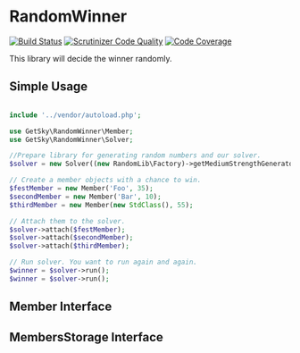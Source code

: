 # RandomWinner
[![Build Status](https://travis-ci.org/JimmDiGrizli/random-winner.svg)](https://travis-ci.org/JimmDiGrizli/random-winner)
[![Scrutinizer Code Quality](https://scrutinizer-ci.com/g/JimmDiGrizli/random-winner/badges/quality-score.png?b=develop)](https://scrutinizer-ci.com/g/JimmDiGrizli/random-winner/?branch=develop)
[![Code Coverage](https://scrutinizer-ci.com/g/JimmDiGrizli/random-winner/badges/coverage.png?b=develop)](https://scrutinizer-ci.com/g/JimmDiGrizli/random-winner/?branch=develop)

This library will decide the winner randomly.

Simple Usage
------------
```php

include '../vendor/autoload.php';

use GetSky\RandomWinner\Member;
use GetSky\RandomWinner\Solver;

//Prepare library for generating random numbers and our solver.
$solver = new Solver((new RandomLib\Factory)->getMediumStrengthGenerator());

// Create a member objects with a chance to win.
$festMember = new Member('Foo', 35);
$secondMember = new Member('Bar', 10);
$thirdMember = new Member(new StdClass(), 55);

// Attach them to the solver.
$solver->attach($festMember);
$solver->attach($secondMember);
$solver->attach($thirdMember);

// Run solver. You want to run again and again.
$winner = $solver->run();
$winner = $solver->run();
```

Member Interface
----------------

MembersStorage Interface
-----------------------
